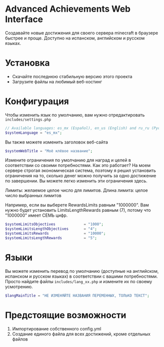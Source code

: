 # Advanced Achievements Web Interface
Создавайте новые достижения для своего сервера minecraft в браузере быстрее и проще. Доступно на испанском, английском и русском языках.


# Установка
- Скачайте последнюю стабильную версию этого проекта
- Загрузите файлы на любимый веб-хостинг


# Конфигурация
Чтобы изменить язык по умолчанию, вам нужно отредактировать `includes/settings.php`
```php
// Available languages: es_mx (Español), en_us (English) and ru_ru (Русский).
$systemLanguage = "es_mx";
```

Вы также можете изменить заголовок веб-сайта
```php
$systemWebTitle = "Моё клёвое название";
```

Измените ограничения по умолчанию для наград и целей в соответствии со своими потребностями.
Как это работает? На моем сервере строгая экономическая система, поэтому я решил установить ограничения на то, сколько денег можно получить за одно достижение по завершении.
Вы можете легко изменить эти ограничения здесь.

Лимиты: желаемое целое число для лимитов.
Длина лимита: целое число выбранных лимитов

Например, если вы выберете RewardsLimits равным "1000000". Вам нужно будет установить LimitsLengthRewards равным (7), потому что "1000000" имеет СЕМЬ цифр.
```php
$systemLimitsObjectives             = "1000";
$systemLimitsLengthObjectives       = "4";
$systemLimitsRewards                = "10000";
$systemLimitsLengthRewards          = "5";
```


# Языки
Вы можете изменить перевод по умолчанию (доступные на английском, испанском и русском языках) в соответствии с вашими потребностями. Просто найдите файлы `includes/lang_xx.php` и измените их по своему усмотрению.
```php
$langMainTitle = "НЕ ИЗМЕНЯЙТЕ НАЗВАНИЯ ПЕРЕМЕННЫХ, ТОЛЬКО ТЕКСТ";
```


# Предстоящие возможности
1. Импортирование собственного config.yml
2. Создание единого файла для всех достижений, кроме отдельных файлов


